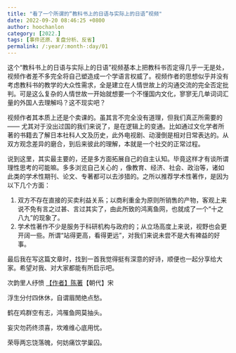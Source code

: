 ```yaml
---
title: "看了一个所谓的“教科书上的日语与实际上的日语”视频"
date: 2022-09-20 08:46:25 +0800
author: hoochanlon
category: [2022.]
tags: [事件还原、复盘分析、反省]
permalink: /:year/:month-:day/01
---
```


这个“教科书上的日语与实际上的日语”视频基本上把教科书否定得几乎一无是处，视频作者差不多完全将自己塑造成一个学语言权威了。视频作者的思想似乎并没有考虑教科书的教学的大众性需求，全是建立在人情世故上的沟通交流的完全否定批判。可是这么复杂的人情世故一开始就想要一个不懂国内文化，寥寥无几单词词汇量的外国人去理解吗？这不现实吧？ <!-- more -->

视频作者其本质上还是个卖课的。虽其言不完全没有道理，但我们真正所需要的 —— 尤其对于没出过国的我们来说了，是在逻辑上的变通。比如通过文化学者所著的书籍去了解日本社科人文及历史，此外电视剧、动漫倒是相对日常表达的。从双方观念差异的磨合，到后来彼此的理解，本就是一个社交的正常过程。

说到这里，其实最主要的，还是多方面拓展自己的自主认知。毕竟这样才有谈所谓理性思考的可能嘛。多多浏览自己关心的 ，像教育、经济、社会、政治等，诸如此类的学术性期刊、论文、专著都可以去涉猎的。之所以推荐学术性著作，是因为以下几个方面：
1.	双方不存在直接的买卖利益关系；以商利重金为原则所销售的产物，客观上来说不免有言之过甚、言过其实了，由此所致的鸿离鱼网，也就成了一个“十之八九”的现象了。
2.	学术性著作不少是服务于科研机构与政府的；从立场高度上来说，视野也会更开阔一些。所谓“站得更高，看得更远”，对我们来说未尝不是大有裨益的好事。


最后我在写这篇文章时，找到一首我觉得挺有深意的好诗，顺便也一起分享给大家。希望对我、对大家都能有所启示吧。

次韵里人纾愤
[【作者】陈著](https://hanyu.baidu.com/s?wd=%E9%99%88%E8%91%97)【朝代】宋

浮生分付四休休，自谓眉閒绝点愁。

鹤在鸡群空有志，鸿罹鱼网莫抽头。

妄灾勿药终须喜，坎难维心底用忧。

荣辱两忘饶落魄，何妨痛饮学巢囚。